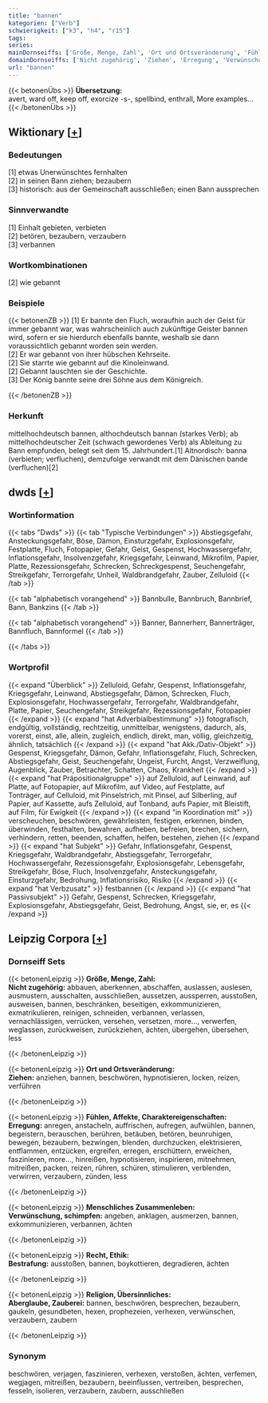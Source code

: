 ```yaml
---
title: "bannen"
kategorien: ["Verb"]
schwierigkeit: ["k3", "h4", "r15"]
tags:
series:
mainDornseiffs: ['Größe, Menge, Zahl', 'Ort und Ortsveränderung', 'Fühlen, Affekte, Charaktereigenschaften', 'Menschliches Zusammenleben', 'Recht, Ethik', 'Religion, Übersinnliches']
domainDornseiffs: ['Nicht zugehörig', 'Ziehen', 'Erregung', 'Verwünschung, schimpfen', 'Bestrafung', 'Aberglaube, Zauberei']
url: "bannen"
---
```


{{< betonenÜbs >}}
**Übersetzung:**  
avert, ward off, keep off, exorcize -s-, spellbind, enthrall, More examples...  
{{< /betonenÜbs >}}

## Wiktionary [[+](https://de.wiktionary.org/wiki/bannen)]

### Bedeutungen
[1] etwas Unerwünschtes fernhalten  
[2] in seinen Bann ziehen; bezaubern  
[3] historisch: aus der Gemeinschaft ausschließen; einen Bann aussprechen  

### Sinnverwandte
[1] Einhalt gebieten, verbieten  
[2] betören, bezaubern, verzaubern  
[3] verbannen  

### Wortkombinationen
[2] wie gebannt  

### Beispiele
{{< betonenZB >}}
[1] Er bannte den Fluch, woraufhin auch der Geist für immer gebannt war, was wahrscheinlich auch zukünftige Geister bannen wird, sofern er sie hierdurch ebenfalls bannte, weshalb sie dann voraussichtlich gebannt worden sein werden.  
[2] Er war gebannt von ihrer hübschen Kehrseite.  
[2] Sie starrte wie gebannt auf die Kinoleinwand.  
[2] Gebannt lauschten sie der Geschichte.  
[3] Der König bannte seine drei Söhne aus dem Königreich.  

{{< /betonenZB >}}
### Herkunft
mittelhochdeutsch bannen, althochdeutsch bannan (starkes Verb); ab mittelhochdeutscher Zeit (schwach gewordenes Verb) als Ableitung zu Bann empfunden, belegt seit dem 15. Jahrhundert.[1] Altnordisch: banna (verbieten; verfluchen), demzufolge verwandt mit dem Dänischen bande (verfluchen)[2]  



## dwds [[+](https://www.dwds.de/wb/bannen)]

### Wortinformation
{{< tabs "Dwds" >}}
{{< tab "Typische Verbindungen" >}}
Abstiegsgefahr, Ansteckungsgefahr, Böse, Dämon, Einsturzgefahr, Explosionsgefahr, Festplatte, Fluch, Fotopapier, Gefahr, Geist, Gespenst, Hochwassergefahr, Inflationsgefahr, Insolvenzgefahr, Kriegsgefahr, Leinwand, Mikrofilm, Papier, Platte, Rezessionsgefahr, Schrecken, Schreckgespenst, Seuchengefahr, Streikgefahr, Terrorgefahr, Unheil, Waldbrandgefahr, Zauber, Zelluloid
{{< /tab >}}

{{< tab "alphabetisch vorangehend" >}}
Bannbulle, Bannbruch, Bannbrief, Bann, Bankzins
{{< /tab >}}

{{< tab "alphabetisch vorangehend" >}}
Banner, Bannerherr, Bannerträger, Bannfluch, Bannformel
{{< /tab >}}

{{< /tabs >}}

### Wortprofil
{{< expand "Überblick" >}} Zelluloid, Gefahr, Gespenst, Inflationsgefahr, Kriegsgefahr, Leinwand, Abstiegsgefahr, Dämon, Schrecken, Fluch, Explosionsgefahr, Hochwassergefahr, Terrorgefahr, Waldbrandgefahr, Platte, Papier, Seuchengefahr, Streikgefahr, Rezessionsgefahr, Fotopapier {{< /expand >}}
{{< expand "hat Adverbialbestimmung" >}} fotografisch, endgültig, vollständig, rechtzeitig, unmittelbar, wenigstens, dadurch, als, vorerst, einst, alle, allein, zugleich, endlich, direkt, man, völlig, gleichzeitig, ähnlich, tatsächlich {{< /expand >}}
{{< expand "hat Akk./Dativ-Objekt" >}} Gespenst, Kriegsgefahr, Dämon, Gefahr, Inflationsgefahr, Fluch, Schrecken, Abstiegsgefahr, Geist, Seuchengefahr, Ungeist, Furcht, Angst, Verzweiflung, Augenblick, Zauber, Betrachter, Schatten, Chaos, Krankheit {{< /expand >}}
{{< expand "hat Präpositionalgruppe" >}} auf Zelluloid, auf Leinwand, auf Platte, auf Fotopapier, auf Mikrofilm, auf Video, auf Festplatte, auf Tonträger, auf Celluloid, mit Pinselstrich, mit Pinsel, auf Silberling, auf Papier, auf Kassette, aufs Zelluloid, auf Tonband, aufs Papier, mit Bleistift, auf Film, für Ewigkeit {{< /expand >}}
{{< expand "in Koordination mit" >}} verscheuchen, beschwören, gewährleisten, festigen, erkennen, binden, überwinden, festhalten, bewahren, aufheben, befreien, brechen, sichern, verhindern, retten, beenden, schaffen, helfen, bestehen, ziehen {{< /expand >}}
{{< expand "hat Subjekt" >}} Gefahr, Inflationsgefahr, Gespenst, Kriegsgefahr, Waldbrandgefahr, Abstiegsgefahr, Terrorgefahr, Hochwassergefahr, Rezessionsgefahr, Explosionsgefahr, Lebensgefahr, Streikgefahr, Böse, Fluch, Insolvenzgefahr, Ansteckungsgefahr, Einsturzgefahr, Bedrohung, Inflationsrisiko, Risiko {{< /expand >}}
{{< expand "hat Verbzusatz" >}} festbannen {{< /expand >}}
{{< expand "hat Passivsubjekt" >}} Gefahr, Gespenst, Schrecken, Kriegsgefahr, Explosionsgefahr, Abstiegsgefahr, Geist, Bedrohung, Angst, sie, er, es {{< /expand >}}

## Leipzig Corpora [[+](https://corpora.uni-leipzig.de/en/res?word=bannen&corpusId=deu_newscrawl-public_2018)]

### Dornseiff Sets
{{< betonenLeipzig >}}
**Größe, Menge, Zahl:**  
**Nicht zugehörig:** abbauen, aberkennen, abschaffen, auslassen, auslesen, ausmustern, ausschalten, ausschließen, aussetzen, aussperren, ausstoßen, ausweisen, bannen, beschränken, beseitigen, exkommunizieren, exmatrikulieren, reinigen, schneiden, verbannen, verlassen, vernachlässigen, verrücken, versehen, versetzen, more..., verwerfen, weglassen, zurückweisen, zurückziehen, ächten, übergehen, übersehen, less  

{{< /betonenLeipzig >}}


{{< betonenLeipzig >}}
**Ort und Ortsveränderung:**  
**Ziehen:** anziehen, bannen, beschwören, hypnotisieren, locken, reizen, verführen  

{{< /betonenLeipzig >}}


{{< betonenLeipzig >}}
**Fühlen, Affekte, Charaktereigenschaften:**  
**Erregung:** anregen, anstacheln, auffrischen, aufregen, aufwühlen, bannen, begeistern, berauschen, berühren, betäuben, betören, beunruhigen, bewegen, bezaubern, bezwingen, blenden, durchzucken, elektrisieren, entflammen, entzücken, ergreifen, erregen, erschüttern, erweichen, faszinieren, more..., hinreißen, hypnotisieren, inspirieren, mitnehmen, mitreißen, packen, reizen, rühren, schüren, stimulieren, verblenden, verwirren, verzaubern, zünden, less  

{{< /betonenLeipzig >}}


{{< betonenLeipzig >}}
**Menschliches Zusammenleben:**  
**Verwünschung, schimpfen:** angeben, anklagen, ausmerzen, bannen, exkommunizieren, verbannen, ächten  

{{< /betonenLeipzig >}}


{{< betonenLeipzig >}}
**Recht, Ethik:**  
**Bestrafung:** ausstoßen, bannen, boykottieren, degradieren, ächten  

{{< /betonenLeipzig >}}


{{< betonenLeipzig >}}
**Religion, Übersinnliches:**  
**Aberglaube, Zauberei:** bannen, beschwören, besprechen, bezaubern, gaukeln, gesundbeten, hexen, prophezeien, verhexen, verwünschen, verzaubern, zaubern  

{{< /betonenLeipzig >}}

### Synonym
beschwören, verjagen, faszinieren, verhexen, verstoßen, ächten, verfemen, wegjagen, mitreißen, bezaubern, beeinflussen, vertreiben, besprechen, fesseln, isolieren, verzaubern, zaubern, ausschließen

